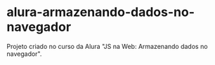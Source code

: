 # alura-armazenando-dados-no-navegador
 Projeto criado no curso da Alura "JS na Web: Armazenando dados no navegador".
